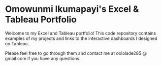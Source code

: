 # Omowunmi Ikumapayi's Excel & Tableau Portfolio 

Welcome to my Excel and Tableau portfolio! This code repository contains examples of my projects and links to the interactive dashboards I designed on Tableau. 

Please feel free to go through them and contact me at oololade285 @ gmail.com if you have any questions.
